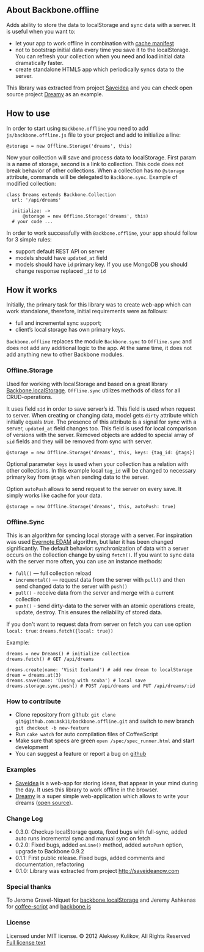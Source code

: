 ## About Backbone.offline

Adds ability to store the data to localStorage and sync data with a server. It is useful when you want to:

* let your app to work offline in combination with [cache manifest](http://www.w3.org/TR/html5/offline.html)
* not to bootstrap initial data every time you save it to the localStorage. You can refresh your collection when you need and load initial data dramatically faster.
* create standalone HTML5 app which periodically syncs data to the server.

This library was extracted from project [Saveidea](http://saveideanow.com) and you can check open source project [Dreamy](https://github.com/Ask11/dreamy) as an example.

## How to use

In order to start using `Backbone.offline` you need to add `js/backbone.offline.js` file to your project and add to initialize a line:

````
@storage = new Offline.Storage('dreams', this)
````

Now your collection will save and process data to localStorage. First param is a name of storage, second is a link to collection. This code does not break behavior of other collections. When a collection has no `@storage` attribute, commands will be delegated to `Backbone.sync`. Example of modified collection:

````
class Dreams extends Backbone.Collection
  url: '/api/dreams'

  initialize: ->
      @storage = new Offline.Storage('dreams', this)
  # your code ...
````

In order to work successfully with `Backbone.offline`, your app should follow for 3 simple rules:

* support default REST API on server
* models should have `updated_at` field
* models should have `id` primary key. If you use MongoDB you should change response replaced `_id` to `id`

## How it works

Initially, the primary task for this library was to create web-app which can work standalone, therefore, initial requirements were as follows:

* full and incremental sync support;
* client’s local storage has own primary keys.

`Backbone.offline` replaces the module `Backbone.sync` to `Offline.sync` and does not add any additional logic to the app. At the same time, it does not add anything new to other Backbone modules.

### Offline.Storage

Used for working with localStorage and based on a great library [Backbone.localStorage](https://github.com/jeromegn/Backbone.localStorage). `Offline.sync` utilizes methods of class for all CRUD-operations.

It uses field `sid` in order to save server’s id. This field is used when request to server. When creating or changing data, model gets `dirty` attribute which initially equals _true_. The presence of this attribute is a signal for sync with a server, `updated_at` field changes too. This field is used for local comparison of versions with the server. Removed objects are added to special array of `sid` fields and they will be removed from sync with server.

````
@storage = new Offline.Storage('dreams', this, keys: {tag_id: @tags})
````

Optional parameter `keys` is used when your collection has a relation with other collections. In this example local `tag_id` will be changed to necessary primary key from `@tags` when sending data to the server.

Option `autoPush` allows to send request to the server on every save. It simply works like cache for your data.

````
@storage = new Offline.Storage('dreams', this, autoPush: true)
````

### Offline.Sync

This is an algorithm for syncing local storage with a server. For inspiration was used [Evernote EDAM](http://dev.evernote.com/media/pdf/edam-sync.pdf) algorithm, but later it has been changed significantly.
The default behavior: synchronization of data with a server occurs on the collection change by using `fetch()`. If you want to sync data with the server more often, you can use an instance methods:

* `full()` — full collection reload
* `incremental()` — request data from the server with `pull()` and then send changed data to the server with `push()`
* `pull()` - receive data from the server and merge with a current collection
* `push()` - send dirty-data to the server with an atomic operations create, update, destroy. This ensures the reliability of stored data.

If you don't want to request data from server on fetch you can use option `local: true`:  `dreams.fetch({local: true})`

Example: 

````
dreams = new Dreams() # initialize collection
dreams.fetch() # GET /api/dreams

dreams.create(name: 'Visit Iceland') # add new dream to localStorage
dream = dreams.at(3)
dreams.save(name: 'Diving with scuba') # local save
dreams.storage.sync.push() # POST /api/dreams and PUT /api/dreams/:id
````

### How to contribute

* Clone repository from github: `git clone git@github.com:Ask11/backbone.offline.git` and switch to new branch `git checkout -b new-feature`
* Run `cake watch` for auto compilation files of CoffeeScript
* Make sure that specs are green `open /spec/spec_runner.html` and start development
* You can suggest a feature or report a bug on [github](https://github.com/Ask11/backbone.offline/issues) 

### Examples

* [Saveidea](http://saveideanow.com/demo_app) is a web-app for storing ideas, that appear in your mind during the day. It uses this library to work offline in the browser.
* [Dreamy](http://dreamyapp.herokuapp.com/) is a super simple web-application which allows to write your dreams ([open source](https://github.com/Ask11/dreamy)).

### Change Log

* 0.3.0: Checkup localStorage quota, fixed bugs with full-sync, added auto runs incremental sync and manual sync on fetch 
* 0.2.0: Fixed bugs, added `onLine()` method, added `autoPush` option, upgrade to Backbone 0.9.2
* 0.1.1: First public release. Fixed bugs, added comments and documentation, refactoring
* 0.1.0: Library was extracted from project http://saveideanow.com

### Special thanks

To Jerome Gravel-Niquet for [backbone.localStorage](https://github.com/jeromegn/Backbone.localStorage) and Jeremy Ashkenas for [coffee-script](https://github.com/jashkenas/coffee-script) and [backbone.js](https://github.com/documentcloud/backbone)

### License

Licensed under MIT license. © 2012 Aleksey Kulikov, All Rights Reserved
[Full license text](https://github.com/Ask11/backbone.offline/blob/master/LICENSE)
